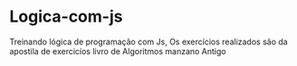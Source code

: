 # Logica-com-js
Treinando lógica de programação com Js, Os exercícios realizados são da apostila de exercicíos livro de Algoritmos manzano Antigo 
